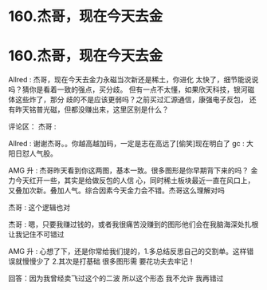 # 160.杰哥，现在今天去金

# 160.杰哥，现在今天去金

Allred : 杰哥，现在今天去金力永磁当次新还是稀土，你进化 太快了，细节能说说吗？猜你是看着一致的强点，买分歧。 但有一点不太懂，如果欣天科技，银河磁体这些炸了，那分 歧的不是应该更弱吗？之前买过汇源通信，康强电子反包， 还有昨天铭普光磁，但都没赚出来，这里区别是什么？

评论区： 杰哥 :

Allred : 谢谢杰哥。。你越高越加码，一定是志在高远了[偷笑]现在明白了 gc : 大阳日怼人气股。

AMG 升 : 杰哥昨天看到你这两图，基本一致。很多图形是你早期背下来的吗？ 金力今天红开一些，其实是给做反包的人信 心，同时稀土板块最近一直在风口上，又叠加次新。叠加人气。综合因素今天金力会不错。杰哥这么理解对吗

杰哥 : 这个逻辑也对

杰哥 : 嗯，只要我赚过钱的，或者我很痛苦没赚到的图形他们会在我脑海深处扎根 让我记住不可错过

AMG 升 : 心想了下，还是你常给我们提的，1.多总结反思自己的交割单。这样错误就慢慢少了 2.其次是打基础 很多图形需 要花功夫去牢记！

回答：因为我曾经卖飞过这个的二波 所以这个形态 我不允许 我再错过